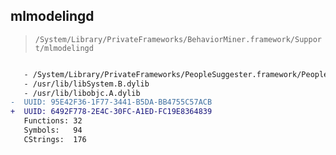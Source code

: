 ## mlmodelingd

> `/System/Library/PrivateFrameworks/BehaviorMiner.framework/Support/mlmodelingd`

```diff

   - /System/Library/PrivateFrameworks/PeopleSuggester.framework/PeopleSuggester
   - /usr/lib/libSystem.B.dylib
   - /usr/lib/libobjc.A.dylib
-  UUID: 95E42F36-1F77-3441-B5DA-BB4755C57ACB
+  UUID: 6492F778-2E4C-30FC-A1ED-FC19E8364839
   Functions: 32
   Symbols:   94
   CStrings:  176

```
